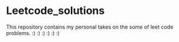 # Leetcode_solutions
This repository contains my personal takes on the some of leet code problems. :) :) :) :) :) :)
